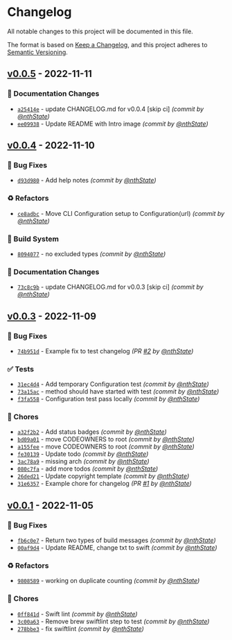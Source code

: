 # Changelog
All notable changes to this project will be documented in this file.

The format is based on [Keep a Changelog](https://keepachangelog.com/en/1.0.0/),
and this project adheres to [Semantic Versioning](https://semver.org/spec/v2.0.0.html).

## [v0.0.5] - 2022-11-11
### :memo: Documentation Changes
- [`a25414e`](https://github.com/nthState/ProductAnalysis/commit/a25414e5ba3c76662397300e9209b298feb23eee) - update CHANGELOG.md for v0.0.4 [skip ci] *(commit by [@nthState](https://github.com/nthState))*
- [`ee09938`](https://github.com/nthState/ProductAnalysis/commit/ee09938dbe7155a508962b1bd703d3c8f97121f4) - Update README with Intro image *(commit by [@nthState](https://github.com/nthState))*


## [v0.0.4] - 2022-11-10
### :bug: Bug Fixes
- [`d93d980`](https://github.com/nthState/ProductAnalysis/commit/d93d98084ffc4f567af41bacc1d5cd16e5268aad) - Add help notes *(commit by [@nthState](https://github.com/nthState))*

### :recycle: Refactors
- [`ce8adbc`](https://github.com/nthState/ProductAnalysis/commit/ce8adbc72125b0345ca9449201bccf6905b3adbf) - Move CLI Configuration setup to  Configuration(url) *(commit by [@nthState](https://github.com/nthState))*

### :construction_worker: Build System
- [`8094077`](https://github.com/nthState/ProductAnalysis/commit/8094077ac6ff08d92591bab1f39c01a9d95ce991) - no excluded types *(commit by [@nthState](https://github.com/nthState))*

### :memo: Documentation Changes
- [`73c8c9b`](https://github.com/nthState/ProductAnalysis/commit/73c8c9b441c5954f5ca8b3e885d25ef36435df99) - update CHANGELOG.md for v0.0.3 [skip ci] *(commit by [@nthState](https://github.com/nthState))*


## [v0.0.3] - 2022-11-09
### :bug: Bug Fixes
- [`74b951d`](https://github.com/nthState/ProductAnalysis/commit/74b951dc83b3e5071f91d4100358adfbe597d596) - Example fix to test changelog *(PR [#2](https://github.com/nthState/ProductAnalysis/pull/2) by [@nthState](https://github.com/nthState))*

### :white_check_mark: Tests
- [`31ec4d4`](https://github.com/nthState/ProductAnalysis/commit/31ec4d46cfa433a877c18457e584263f6b587c35) - Add temporary Configuration test *(commit by [@nthState](https://github.com/nthState))*
- [`73a15ac`](https://github.com/nthState/ProductAnalysis/commit/73a15ac90dcdf98ce0720d92e7e7b2f6321e50fa) - method should have started with test *(commit by [@nthState](https://github.com/nthState))*
- [`f3fa558`](https://github.com/nthState/ProductAnalysis/commit/f3fa55827381f8861546a5829dcd5be168236ae0) - Configuration test pass locally *(commit by [@nthState](https://github.com/nthState))*

### :wrench: Chores
- [`a32f2b2`](https://github.com/nthState/ProductAnalysis/commit/a32f2b285340ec38c81b93fac9a2a053665df504) - Add status badges *(commit by [@nthState](https://github.com/nthState))*
- [`bd09a01`](https://github.com/nthState/ProductAnalysis/commit/bd09a01a7218dde4e17564e368ec215f150417b4) - move CODEOWNERS to root *(commit by [@nthState](https://github.com/nthState))*
- [`a155fee`](https://github.com/nthState/ProductAnalysis/commit/a155fee8c93571c71709b25a0c32bcd48c92c5c6) - move CODEOWNERS to root *(commit by [@nthState](https://github.com/nthState))*
- [`fe30139`](https://github.com/nthState/ProductAnalysis/commit/fe3013901c204ef34559c0f5354d8b0e27350ef8) - Update todo *(commit by [@nthState](https://github.com/nthState))*
- [`3ac78a9`](https://github.com/nthState/ProductAnalysis/commit/3ac78a9864ff9854b9ced1e1d170169ff690d108) - missing arch *(commit by [@nthState](https://github.com/nthState))*
- [`080c7fa`](https://github.com/nthState/ProductAnalysis/commit/080c7fa66472256f44d276f5fba404a150a1fd0a) - add more todos *(commit by [@nthState](https://github.com/nthState))*
- [`26ded21`](https://github.com/nthState/ProductAnalysis/commit/26ded216db40fcb9308e72771c1f4751c4d2d54e) - Update copyright template *(commit by [@nthState](https://github.com/nthState))*
- [`31e6357`](https://github.com/nthState/ProductAnalysis/commit/31e635724357155f8ef066215723450b28afecd2) - Example chore for changelog *(PR [#1](https://github.com/nthState/ProductAnalysis/pull/1) by [@nthState](https://github.com/nthState))*


## [v0.0.1] - 2022-11-05
### :bug: Bug Fixes
- [`fb6c0e7`](https://github.com/nthState/ProductAnalysis/commit/fb6c0e782a859f2d1bb131c9f5078799a9264bd8) - Return two types of build messages *(commit by [@nthState](https://github.com/nthState))*
- [`00af9d4`](https://github.com/nthState/ProductAnalysis/commit/00af9d44f154c74e2d0cc34fb19d3b34981a3fe4) - Update README, change txt to swift *(commit by [@nthState](https://github.com/nthState))*

### :recycle: Refactors
- [`9808589`](https://github.com/nthState/ProductAnalysis/commit/98085896b5eea47da99b62f683857356f99bbcef) - working on duplicate counting *(commit by [@nthState](https://github.com/nthState))*

### :wrench: Chores
- [`0ff841d`](https://github.com/nthState/ProductAnalysis/commit/0ff841d36bc2d0d115c66a31ebdbd86bcf658bb5) - Swift lint *(commit by [@nthState](https://github.com/nthState))*
- [`3c00a63`](https://github.com/nthState/ProductAnalysis/commit/3c00a637f789daec3a7cded927213bcaf98e7756) - Remove brew swiftlint step to test *(commit by [@nthState](https://github.com/nthState))*
- [`278bbe3`](https://github.com/nthState/ProductAnalysis/commit/278bbe36440d4941cbacb6378f48dc8dd21368ec) - fix swiftlint *(commit by [@nthState](https://github.com/nthState))*


[v0.0.1]: https://github.com/nthState/ProductAnalysis/compare/v0.0.0...v0.0.1
[v0.0.3]: https://github.com/nthState/ProductAnalysis/compare/v0.0.2...v0.0.3
[v0.0.4]: https://github.com/nthState/ProductAnalysis/compare/v0.0.3...v0.0.4
[v0.0.5]: https://github.com/nthState/ProductAnalysis/compare/v0.0.4...v0.0.5